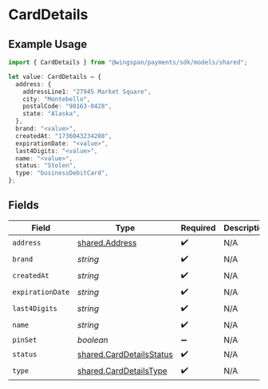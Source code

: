 # CardDetails

## Example Usage

```typescript
import { CardDetails } from "@wingspan/payments/sdk/models/shared";

let value: CardDetails = {
  address: {
    addressLine1: "27945 Market Square",
    city: "Montebello",
    postalCode: "98163-0428",
    state: "Alaska",
  },
  brand: "<value>",
  createdAt: "1736043234208",
  expirationDate: "<value>",
  last4Digits: "<value>",
  name: "<value>",
  status: "Stolen",
  type: "businessDebitCard",
};
```

## Fields

| Field                                                                       | Type                                                                        | Required                                                                    | Description                                                                 |
| --------------------------------------------------------------------------- | --------------------------------------------------------------------------- | --------------------------------------------------------------------------- | --------------------------------------------------------------------------- |
| `address`                                                                   | [shared.Address](../../../sdk/models/shared/address.md)                     | :heavy_check_mark:                                                          | N/A                                                                         |
| `brand`                                                                     | *string*                                                                    | :heavy_check_mark:                                                          | N/A                                                                         |
| `createdAt`                                                                 | *string*                                                                    | :heavy_check_mark:                                                          | N/A                                                                         |
| `expirationDate`                                                            | *string*                                                                    | :heavy_check_mark:                                                          | N/A                                                                         |
| `last4Digits`                                                               | *string*                                                                    | :heavy_check_mark:                                                          | N/A                                                                         |
| `name`                                                                      | *string*                                                                    | :heavy_check_mark:                                                          | N/A                                                                         |
| `pinSet`                                                                    | *boolean*                                                                   | :heavy_minus_sign:                                                          | N/A                                                                         |
| `status`                                                                    | [shared.CardDetailsStatus](../../../sdk/models/shared/carddetailsstatus.md) | :heavy_check_mark:                                                          | N/A                                                                         |
| `type`                                                                      | [shared.CardDetailsType](../../../sdk/models/shared/carddetailstype.md)     | :heavy_check_mark:                                                          | N/A                                                                         |